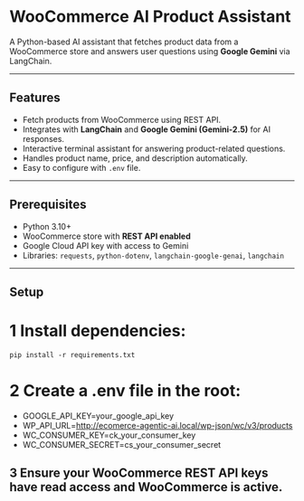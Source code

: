 # WooCommerce AI Product Assistant

A Python-based AI assistant that fetches product data from a WooCommerce store and answers user questions using **Google Gemini** via LangChain.

---

## Features

- Fetch products from WooCommerce using REST API.
- Integrates with **LangChain** and **Google Gemini (Gemini-2.5)** for AI responses.
- Interactive terminal assistant for answering product-related questions.
- Handles product name, price, and description automatically.
- Easy to configure with `.env` file.

---

## Prerequisites

- Python 3.10+
- WooCommerce store with **REST API enabled**
- Google Cloud API key with access to Gemini
- Libraries: `requests`, `python-dotenv`, `langchain-google-genai`, `langchain`

---

## Setup
# 1 Install dependencies:
`pip install -r requirements.txt`



# 2 Create a .env file in the root:

- GOOGLE_API_KEY=your_google_api_key
- WP_API_URL=http://ecomerce-agentic-ai.local/wp-json/wc/v3/products
- WC_CONSUMER_KEY=ck_your_consumer_key
- WC_CONSUMER_SECRET=cs_your_consumer_secret

## 3 Ensure your WooCommerce REST API keys have read access and WooCommerce is active.
